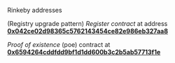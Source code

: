 Rinkeby addresses

(Registry upgrade pattern)
*Register contract* at address [**0x042ce02d98365c5762143454ce82e986eb327aa8**](https://rinkeby.etherscan.io/address/0x042ce02d98365c5762143454ce82e986eb327aa8)

*Proof of existence* (poe) contract at [**0x6594264cddfdd9bf1d1dd600b3c2b5ab57713f1e**](https://rinkeby.etherscan.io/address/0x6594264cddfdd9bf1d1dd600b3c2b5ab57713f1e)
